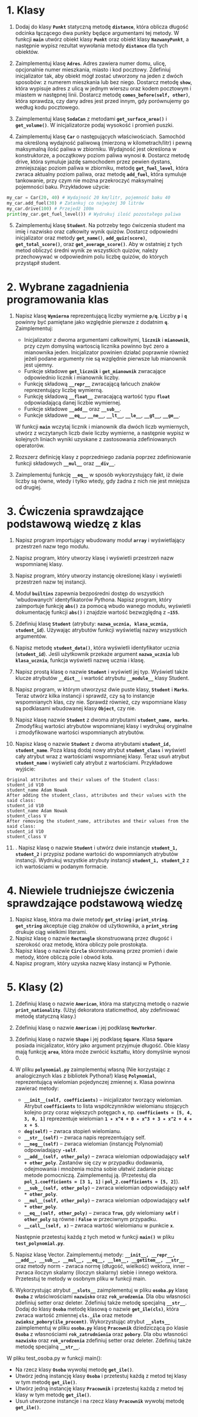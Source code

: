 # 1. Klasy

1. Dodaj do klasy **```Punkt```** statyczną metodę **```distance```**, która oblicza długość odcinka łączącego dwa punkty będące argumentami tej metody. W funkcji **```main```** utwórz obiekt klasy **```Punkt```** oraz obiekt klasy **```NazwanyPunkt```**, a następnie wypisz rezultat wywołania metody **```distance```** dla tych obiektów.

2. Zaimplementuj klasę **```Adres```**. Adres zawiera numer domu, ulicę, opcjonalnie numer mieszkania, miasto i kod pocztowy. Zdefiniuj inicjalizator tak, aby obiekt mógł zostać utworzony na jeden z dwóch sposobów: z numerem mieszkania lub bez niego. Dostarcz metodę **```show```**, która wypisuje adres z ulicą w jednym wierszu oraz kodem pocztowym i miastem w następnej linii. Dostarcz metodę **```comes_before(self, other)```**, która sprawdza, czy dany adres jest przed innym, gdy porównujemy go według kodu pocztowego.

3. Zaimplementuj klasę **```SodaCan```** z metodami **```get_surface_area()```** i **```get_volume()```**. W inicjalizatorze podaj wysokość i promień puszki.

4. Zaimplementuj klasę **```Car```** o następujących właściwościach. Samochód ma określoną wydajność paliwową (mierzoną w kilometrach/litr) i pewną maksymalną ilość paliwa w zbiorniku. Wydajność jest określona w konstruktorze, a początkowy poziom paliwa wynosi **```0```**. Dostarcz metodę drive, która symuluje jazdę samochodem przez pewien dystans, zmniejszając poziom paliwa w zbiorniku, metodę **```get_fuel_level```**, która zwraca aktualny poziom paliwa, oraz metodę **```add_fuel```**, która symuluje tankowanie, przy czym nie można przekroczyć maksymalnej pojemności baku. Przykładowe użycie:

```python
my_car = Car(20, 40) # Wydajność 20 km/litr, pojemność baku 40
my_car.add_fuel(30) # Zatankuj co najwyżej 30 litrów
my_car.drive(100) # Przejedź 100m
print(my_car.get_fuel_level()) # Wydrukuj ilość pozostałego paliwa
```

5. Zaimplementuj klasę **```Student```**. Na potrzeby tego ćwiczenia student ma imię i nazwisko oraz całkowity wynik quizów. Dostarcz odpowiedni inicjalizator oraz metody **```get_name()```**, **```add_quiz(score)```**, **```get_total_score()```**, oraz **```get_average_score()```**. Aby w ostatniej z tych metod obliczyć średni wynik ze wszystkich quizów, należy przechowywać w odpowiednim polu liczbę quizów, do których przystąpił student.

# 2. Wybrane zagadnienia programowania klas

1. Napisz klasę **```Wymierna```** reprezentującą liczby wymierne **```p/q```**. Liczby **```p```** i **```q```** powinny być pamiętane jako względnie pierwsze z dodatnim **```q```**. Zaimplementuj:

    - Inicjalizator z dwoma argumentami całkowitymi, **```licznik```** i **```mianownik```**, przy czym domyslną wartoscią licznika powinno być zero a mianownika jeden. Inicjalizator powinien działać poprawnie również jeżeli podane argumenty nie są względnie pierwsze lub mianownik jest ujemny.
    - Funkcje składowe **```get_licznik```** i **```get_mianownik```** zwracające odpowiednio licznik i mianownik liczby.
    - Funkcję składową **```__repr__```** zwracającą łańcuch znaków reprezentujący liczbę wymierną.
    - Funkcję składową **```__float__```** zwracającą wartość typu **```float```** odpowiadającą danej liczbie wymiernej.
    - Funkcje składowe **```__add__```** oraz **```__sub__```**.
    - Funkcje składowe **```__eq__```**, **```__ne__```**, **```__lt__```**, **```__le__```**, **```__gt__```**, **```__ge__```**.

    W funkcji **```main```** wczytaj licznik i mianownik dla dwóch liczb wymiernych, utwórz z wczytanych liczb dwie liczby wymierne, a następnie wypisz w kolejnych liniach wyniki uzyskane z zastosowania zdefiniowanych operatorów.

2. Rozszerz definicję klasy z poprzedniego zadania poprzez zdefiniowanie funkcji składowych **```__mul__```** oraz **```__div__```**.

3. Zaimplementuj funkcję **```__eq__```** w sposób wykorzystujący fakt, iż dwie liczby są równe, wtedy i tylko wtedy, gdy żadna z nich nie jest mniejsza od drugiej.

# 3. Ćwiczenia sprawdzające podstawową wiedzę z klas

1.  Napisz program importujący wbudowany moduł **```array```** i wyświetlający przestrzeń nazw tego modułu.

2. Napisz program, który utworzy klasę i wyświetli przestrzeń nazw wspomnianej klasy.

3. Napisz program, który utworzy instancję określonej klasy i wyświetli przestrzeń nazw tej instancji.

4. Moduł **```builtins```** zapewnia bezpośredni dostęp do wszystkich ’wbudowanych’ identyfikatorów Pythona. Napisz program, który zaimportuje funkcję **```abs()```** za pomocą wbudo wanego modułu, wyświetli dokumentację funkcji **```abs()```** i znajdzie wartość bezwzględną z **```−155```**.
5. Zdefiniuj klasę **```Student```** (atrybuty: **```nazwa_ucznia, klasa_ucznia, student_id```**). Używając atrybutów funkcji wyświetlaj nazwy wszystkich argumentów.

6. Napisz metodę **```student_data()```**, która wyświetli identyfikator ucznia (**```student_id```**). Jeśli użytkownik przekaże argument **```nazwa_ucznia```** lub **```klasa_ucznia```**, funkcja wyświetli nazwę ucznia i klasę.

7. Napisz prostą klasę o nazwie **```Student```** i wyświetl jej typ. Wyświetl także klucze atrybutów **```__dict__```** i wartość atrybutu **```__module__```** klasy Student.

8. Napisz program, w którym utworzysz dwie puste klasy, **```Student```** i **```Marks```**. Teraz utwórz kilka instancji i sprawdź, czy są to instancje wspomnianych klas, czy nie. Sprawdź również, czy wspomniane klasy są podklasami wbudowanej klasy **```Object```**, czy nie.

9. Napisz klasę nazwie **```Student```** z dwoma atrybutami **```student_name, marks```**. Zmodyfikuj wartości atrybutów wspomnianej klasy i wydrukuj oryginalne i zmodyfikowane wartości wspomnianych atrybutów.

10. Napisz klasę o nazwie **```Student```** z dwoma atrybutami **```student_id, student_name```**. Poza klasą dodaj nowy atrybut **```student_class```** i wyświetl cały atrybut wraz z wartościami wspomnianej klasy. Teraz usuń atrybut **```student_name```** i wyświetl cały atrybut z wartościami. Przykładowe wyjście:

```
Original attributes and their values of the Student class:
student_id V10
student_name Adam Nowak
After adding the student_class, attributes and their values with the said class:
student_id V10
student_name Adam Nowak
student_class V
After removing the student_name, attributes and their values from the said class:
student_id V10
student_class V
```

11. . Napisz klasę o nazwie **```Student```** i utwórz dwie instancje **```student_1, student_2```** i przypisz podane wartości do wspomnianych atrybutów instancji. Wydrukuj wszystkie atrybuty instancji **```student_1, student_2```** z ich wartościami w podanym formacie.

# 4. Niewiele trudniejsze ćwiczenia sprawdzające podstawową wiedzę

1. Napisz klasę, która ma dwie metody **```get_string```** i **```print_string```**. **```get_string```** akceptuje ciąg znaków od użytkownika, a **```print_string```** drukuje ciąg wielkimi literami.
2. Napisz klasę o nazwie **```Rectangle```** skonstruowaną przez długość i szerokość oraz metodę, która obliczy pole prostokąta.
3. Napisz klasę o nazwie **```Circle```** skonstruowaną przez promień i dwie metody, które obliczą pole i obwód koła.
4. Napisz program, który uzyska nazwę klasy instancji w Pythonie.

# 5. Klasy (2)

1. Zdefiniuj klasę o nazwie **```American```**, która ma statyczną metodę o nazwie **```print_nationality```**. (Użyj dekoratora staticmethod, aby zdefiniować metodę statyczną klasy.)
2. Zdefiniuj klasę o nazwie **```American```** i jej podklasę **```NewYorker```**.
3. Zdefiniuj klasę o nazwie **```Shape```** i jej podklasę **```Square```**. Klasa **```Square```** posiada inicjalizator, który jako argument przyjmuje długość. Obie klasy mają funkcję **```area```**, która może zwrócić kształtu, który domyślnie wynosi 0.
4. W pliku **```polynomial.py```** zaimplementuj własną (Nie korzystając z analogicznych klas z bibliotek Pythona!) klasę **```Polynomial```**, reprezentującą wielomian pojedynczej zmiennej x. Klasa powinna zawierać metody:

    - **```__init__(self, coefficients)```** – inicjalizator tworzący wielomian. Atrybut **```coefficients```** to lista współczynników wielomianu stojących kolejno przy coraz większych potęgach **```x```**, np. **```coefficients = [5, 4, 3, 0, 1]```** reprezentuje wielomian **```1 ∗ x^4 + 0 ∗ x^3 + 3 ∗ x^2 + 4 ∗ x + 5```**.
    - **```deg(self)```** – zwraca stopień wielomianu.
    - **```__str__(self)```** – zwraca napis reprezentujący self.
    - **```__neg__(self)```** – zwraca wielomian (instancję Polynomial) odpowiadający **```-self```**.
    - **```__add__(self, other_poly)```** – zwraca wielomian odpowiadający **```self + other_poly```**. Zastanów się czy w przypadku dodawania, odejmowania i mnożenia można sobie ułatwić zadanie pisząc metode pomocniczą. Zaimplementuj ją. (Przetestuj dla **```pol_1.coefficients = [3 1, 1]```** i **```pol_2.coefficients = [5, 2]```**).
    - **```__sub__(self, other_poly)```** – zwraca wielomian odpowiadający **```self * other_poly```**.
    - **```__mul__(self, other_poly)```** – zwraca wielomian odpowiadający **```self * other_poly```**.
    - **```__eq__(self, other_poly)```** – zwraca **```True```**, gdy wielomiany **```self```** i **```other_poly```** są równe i **```False```** w przeciwnym przypadku.
    - **```__call__(self, x)```** – zwraca wartość wielomianu w punkcie **```x```**.

    Następnie przetestuj każdą z tych metod w funkcji **```main()```** w pliku **```test_polynomial.py```**.

5. Napisz klasę Vector. Zaimplementuj metody: **```__init__, __repr__, __add__, __sub__, __mul__, __eq__, __len__, __getitem__, __str__```** oraz metody norm - zwraca normę (długość, wielkość) wektora, inner – zwraca iloczyn skalarny (iloczyn skalarny) siebie i innego wektora. Przetestuj te metody w osobnym pliku w funkcji main.

6. Wykorzystując atrybut **```__slots__```** zaimplementuj w pliku **```osoba.py```** klasę **```Osoba```** z właściwościami **```nazwisko```** oraz **```rok_urodzenia```**. Dla obu własności zdefiniuj setter oraz deleter. Zdefiniuj także metodę specjalną **```__str__```**. Dodaj do klasy **```Osoba```** metodę klasową o nazwie **```get_ile(cls)```**, która zwraca wartość zmiennej **```cls._ile```** oraz metode **```zwieksz_pobory(ile_procent)```**. Wykorzystując atrybut **```__slots__```** zaimplementuj w pliku **```osoba.py```** klasę **```Pracownik```** dziedziczącą po klasie **```Osoba```** z własnościami **```rok_zatrudnienia```** oraz **```pobory```**. Dla obu własności **```nazwisko```** oraz **```rok_urodzenia```** zdefiniuj setter oraz deleter. Zdefiniuj także metodę specjalną **```__str__```**.

W pliku test_osoba.py w funkcji main():

- Na rzecz klasy **```Osoba```** wywołaj metodę **```get_ile()```**.
- Utwórz jedną instancję klasy **```Osoba```** i przetestuj każdą z metod tej klasy w tym metodę **```get_ile()```**.
- Utwórz jedną instancję klasy **```Pracownik```** i przetestuj każdą z metod tej klasy w tym metodę **```get_ile()```**.
- Usuń utworzone instancje i na rzecz klasy **```Pracownik```** wywołaj metodę **```get_ile()```**.